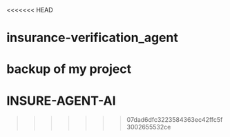 <<<<<<< HEAD
# insurance-verification_agent
backup of my project
=======
# INSURE-AGENT-AI
>>>>>>> 07dad6dfc3223584363ec42ffc5f3002655532ce
